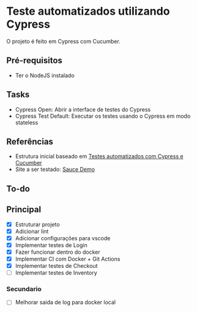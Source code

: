 # Teste automatizados utilizando Cypress

O projeto é feito em Cypress com Cucumber.

## Pré-requisitos

* Ter o NodeJS instalado

## Tasks

* Cypress Open: Abrir a interface de testes do Cypress
* Cypress Test Default: Executar os testes usando o Cypress em modo stateless

## Referências

* Estrutura inicial baseado em [Testes automatizados com Cypress e Cucumber](https://cwi.com.br/blog/testes-automatizados-cypress-e-cucumber/)
* Site a ser testado: [Sauce Demo](https://www.saucedemo.com/)

## To-do

## Principal

* [X] Estruturar projeto
* [X] Adicionar lint
* [X] Adicionar configurações para vscode
* [X] Implementar testes de Login
* [X] Fazer funcionar dentro do docker
* [X] Implementar CI com Docker + Git Actions
* [X] Implementar testes de Checkout
* [ ] Implementar testes de Inventory

### Secundario

* [ ] Melhorar saida de log para docker local
